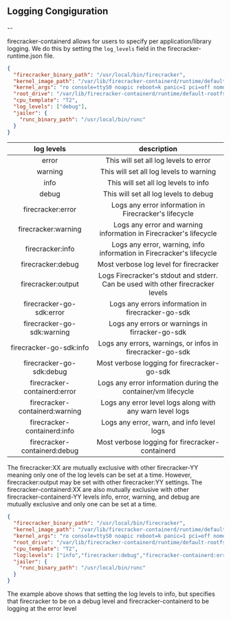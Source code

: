 ## Logging Congiguration
--

firecracker-containerd allows for users to specify per application/library
logging. We do this by setting the `log_levels` field in the
firecracker-runtime.json file.

```json
{
  "firecracker_binary_path": "/usr/local/bin/firecracker",
  "kernel_image_path": "/var/lib/firecracker-containerd/runtime/default-vmlinux.bin",
  "kernel_args": "ro console=ttyS0 noapic reboot=k panic=1 pci=off nomodules systemd.journald.forward_to_console systemd.unit=firecracker.target init=/sbin/overlay-init",
  "root_drive": "/var/lib/firecracker-containerd/runtime/default-rootfs.img",
  "cpu_template": "T2",
  "log_levels": ["debug"],
  "jailer": {
    "runc_binary_path": "/usr/local/bin/runc"
  }
}
```

| log levels                     | description                                                                     |
| :---------------------------:  | :-----------------------------------------------------------------------------: |
| error                          | This will set all log levels to error                                           |
| warning                        | This will set all log levels to warning                                         |
| info                           | This will set all log levels to info                                            |
| debug                          | This will set all log levels to debug                                           |
| firecracker:error              | Logs any error information in Firecracker's lifecycle                           |
| firecracker:warning            | Logs any error and warning information in Firecracker's lifecycle               |
| firecracker:info               | Logs any error, warning, info information in Firecracker's lifecycle            |
| firecracker:debug              | Most verbose log level for firecracker                                          |
| firecracker:output             | Logs Firecracker's stdout and stderr. Can be used with other firecracker levels |
| firecracker-go-sdk:error       | Logs any errors information in firecracker-go-sdk                               |
| firecracker-go-sdk:warning     | Logs any errors or warnings in firracker-go-sdk                                 |
| firecracker-go-sdk:info        | Logs any errors, warnings, or infos in firecracker-go-sdk                       |
| firecracker-go-sdk:debug       | Most verbose logging for firecracker-go-sdk                                     |
| firecracker-containerd:error   | Logs any error information during the container/vm lifecycle                    |
| firecracker-containerd:warning | Logs any error level logs along with any warn level logs                        |
| firecracker-containerd:info    | Logs any error, warn, and info level logs                                       |
| firecracker-containerd:debug   | Most verbose logging for firecracker-containerd                                 |

The firecracker:XX are mutually exclusive with other firecracker-YY meaning only one of the log levels can be set at a time.
However, firecracker:output may be set with other firecracker:YY settings.
The firecracker-containerd:XX are also mutually exclusive with other firecracker-containerd-YY levels
info, error, warning, and debug are mutually exclusive and only one can be set at a time.

```json
{
  "firecracker_binary_path": "/usr/local/bin/firecracker",
  "kernel_image_path": "/var/lib/firecracker-containerd/runtime/default-vmlinux.bin",
  "kernel_args": "ro console=ttyS0 noapic reboot=k panic=1 pci=off nomodules systemd.journald.forward_to_console systemd.unit=firecracker.target init=/sbin/overlay-init",
  "root_drive": "/var/lib/firecracker-containerd/runtime/default-rootfs.img",
  "cpu_template": "T2",
  "log:levels": ["info","firecracker:debug","firecracker-containerd:error"],
  "jailer": {
    "runc_binary_path": "/usr/local/bin/runc"
  }
}
```

The example above shows that setting the log levels to info, but specifies that
firecracker to be on a debug level and firecracker-containerd to be logging at
the error level
